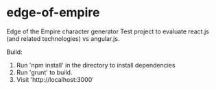 # edge-of-empire
Edge of the Empire character generator
Test project to evaluate react.js (and related technologies) vs angular.js.

Build:
1. Run 'npm install' in the directory to install dependencies
2. Run 'grunt' to build.
3. Visit 'http://localhost:3000'
